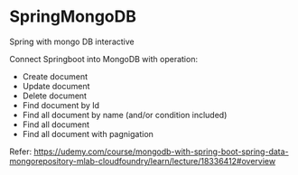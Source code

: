 # SpringMongoDB
Spring with mongo DB interactive

Connect Springboot into MongoDB with operation:
- Create document
- Update document
- Delete document
- Find document by Id
- Find all document by name (and/or condition included)
- Find all document
- Find all document with pagnigation




Refer: https://udemy.com/course/mongodb-with-spring-boot-spring-data-mongorepository-mlab-cloudfoundry/learn/lecture/18336412#overview
